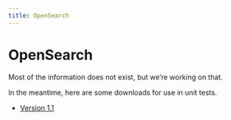 ```yaml
---
title: OpenSearch
---
```


OpenSearch
==========

Most of the information does not exist, but we’re working on that.

In the meantime, here are some downloads for use in unit tests.
* [Version 1.1](http://mozilla.github.com/opensearch/opensearch.xpi)

